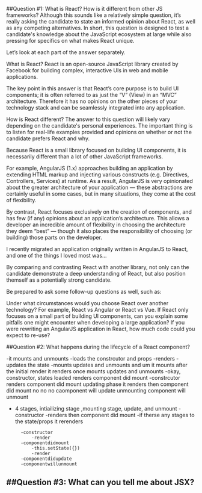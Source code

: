 ##Question #1: What is React? How is it different from other JS frameworks?
Although this sounds like a relatively simple question, it’s really asking the candidate to state an informed opinion about React, as well as any competing alternatives. In short, this question is designed to test a candidate's knowledge about the JavaScript ecosystem at large while also pressing for specifics on what makes React unique.

Let’s look at each part of the answer separately.

What is React?
React is an open-source JavaScript library created by Facebook for building complex, interactive UIs in web and mobile applications.

The key point in this answer is that React’s core purpose is to build UI components; it is often referred to as just the “V” (View) in an “MVC” architecture. Therefore it has no opinions on the other pieces of your technology stack and can be seamlessly integrated into any application.

How is React different?
The answer to this question will likely vary depending on the candidate's personal experiences. The important thing is to listen for real-life examples provided and opinions on whether or not the candidate prefers React and why.

Because React is a small library focused on building UI components, it is necessarily different than a lot of other JavaScript frameworks.

For example, AngularJS (1.x) approaches building an application by extending HTML markup and injecting various constructs (e.g. Directives, Controllers, Services) at runtime. As a result, AngularJS is very opinionated about the greater architecture of your application — these abstractions are certainly useful in some cases, but in many situations, they come at the cost of flexibility.

By contrast, React focuses exclusively on the creation of components, and has few (if any) opinions about an application’s architecture. This allows a developer an incredible amount of flexibility in choosing the architecture they deem “best” — though it also places the responsibility of choosing (or building) those parts on the developer.

I recently migrated an application originally written in AngularJS to React, and one of the things I loved most was…

By comparing and contrasting React with another library, not only can the candidate demonstrate a deep understanding of React, but also position themself as a potentially strong candidate.

Be prepared to ask some follow-up questions as well, such as:

Under what circumstances would you choose React over another technology? For example, React vs Angular or React vs Vue.
If React only focuses on a small part of building UI components, can you explain some pitfalls one might encounter when developing a large application?
If you were rewriting an AngularJS application in React, how much code could you expect to re-use?


##Question #2: What happens during the lifecycle of a React component?

-it mounts and unmounts
-loads the constrcutor and props
-renders
-updates the state
-mounts updates and unmounts and um it mounts after the initial render it renders once mounts updates and unmounts
-okay, constructor, states loaded renders component did mount
-constrcutor renders component did mount updating phase it renders then component did mount no no no caomponent will update unmounting component will unmount
- 4 stages, intiailizing stage ,mounting stage, update, and unmount
    -constructor
    -renders then component did mount
    -if therse any stages to the state/props it rerenders

        -constructor
            -render
        -componentdidmount
            -this.setState({})
            -render
        -componentdidupdate
        -componentwillunmount

##Question #3: What can you tell me about JSX?
-